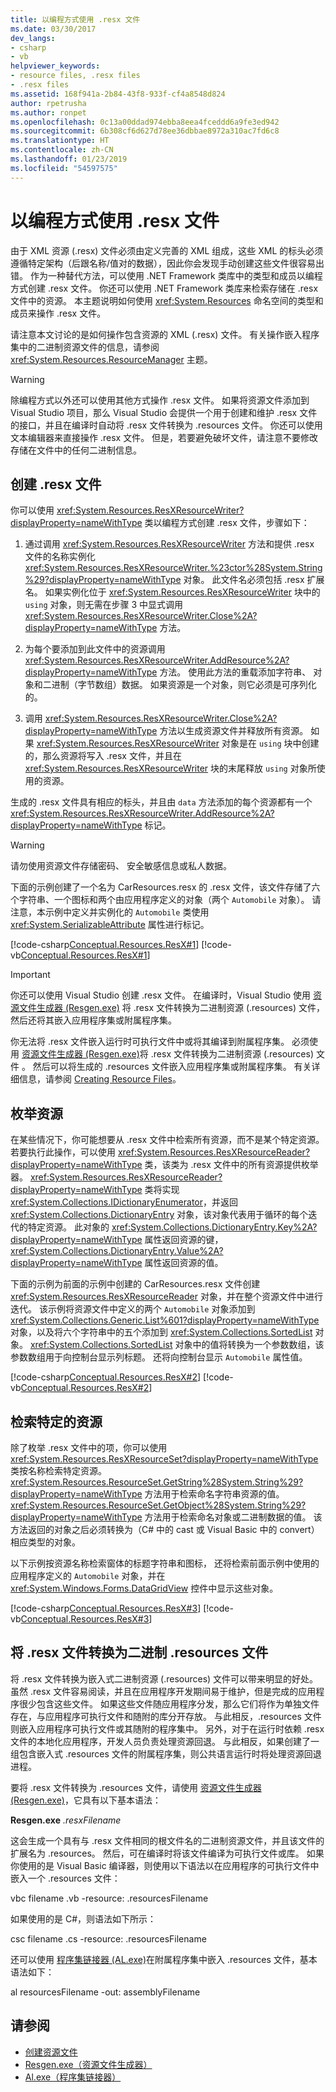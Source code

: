 ```yaml
---
title: 以编程方式使用 .resx 文件
ms.date: 03/30/2017
dev_langs:
- csharp
- vb
helpviewer_keywords:
- resource files, .resx files
- .resx files
ms.assetid: 168f941a-2b84-43f8-933f-cf4a8548d824
author: rpetrusha
ms.author: ronpet
ms.openlocfilehash: 0c13a00ddad974ebba8eea4fceddd6a9fe3ed942
ms.sourcegitcommit: 6b308cf6d627d78ee36dbbae8972a310ac7fd6c8
ms.translationtype: HT
ms.contentlocale: zh-CN
ms.lasthandoff: 01/23/2019
ms.locfileid: "54597575"
---
```

# <a name="working-with-resx-files-programmatically"></a>以编程方式使用 .resx 文件
由于 XML 资源 (.resx) 文件必须由定义完善的 XML 组成，这些 XML 的标头必须遵循特定架构（后跟名称/值对的数据），因此你会发现手动创建这些文件很容易出错。 作为一种替代方法，可以使用 .NET Framework 类库中的类型和成员以编程方式创建 .resx 文件。 你还可以使用 .NET Framework 类库来检索存储在 .resx 文件中的资源。 本主题说明如何使用 <xref:System.Resources> 命名空间的类型和成员来操作 .resx 文件。  
  
 请注意本文讨论的是如何操作包含资源的 XML (.resx) 文件。 有关操作嵌入程序集中的二进制资源文件的信息，请参阅 <xref:System.Resources.ResourceManager> 主题。  
  
> [!WARNING]
>  除编程方式以外还可以使用其他方式操作 .resx 文件。 如果将资源文件添加到 Visual Studio 项目，那么 Visual Studio 会提供一个用于创建和维护 .resx 文件的接口，并且在编译时自动将 .resx 文件转换为 .resources 文件。 你还可以使用文本编辑器来直接操作 .resx 文件。 但是，若要避免破坏文件，请注意不要修改存储在文件中的任何二进制信息。  
  
## <a name="creating-a-resx-file"></a>创建 .resx 文件  
 你可以使用 <xref:System.Resources.ResXResourceWriter?displayProperty=nameWithType> 类以编程方式创建 .resx 文件，步骤如下：  
  
1.  通过调用 <xref:System.Resources.ResXResourceWriter> 方法和提供 .resx 文件的名称实例化 <xref:System.Resources.ResXResourceWriter.%23ctor%28System.String%29?displayProperty=nameWithType> 对象。 此文件名必须包括 .resx 扩展名。 如果实例化位于 <xref:System.Resources.ResXResourceWriter> 块中的 `using` 对象，则无需在步骤 3 中显式调用 <xref:System.Resources.ResXResourceWriter.Close%2A?displayProperty=nameWithType> 方法。  
  
2.  为每个要添加到此文件中的资源调用 <xref:System.Resources.ResXResourceWriter.AddResource%2A?displayProperty=nameWithType> 方法。 使用此方法的重载添加字符串、 对象和二进制（字节数组）数据。 如果资源是一个对象，则它必须是可序列化的。  
  
3.  调用 <xref:System.Resources.ResXResourceWriter.Close%2A?displayProperty=nameWithType> 方法以生成资源文件并释放所有资源。 如果 <xref:System.Resources.ResXResourceWriter> 对象是在 `using` 块中创建的，那么资源将写入 .resx 文件，并且在 <xref:System.Resources.ResXResourceWriter> 块的末尾释放 `using` 对象所使用的资源。  
  
 生成的 .resx 文件具有相应的标头，并且由 `data` 方法添加的每个资源都有一个 <xref:System.Resources.ResXResourceWriter.AddResource%2A?displayProperty=nameWithType> 标记。  
  
> [!WARNING]
>  请勿使用资源文件存储密码、 安全敏感信息或私人数据。  
  
 下面的示例创建了一个名为 CarResources.resx 的 .resx 文件，该文件存储了六个字符串、一个图标和两个由应用程序定义的对象（两个 `Automobile` 对象）。 请注意，本示例中定义并实例化的 `Automobile` 类使用 <xref:System.SerializableAttribute> 属性进行标记。  
  
 [!code-csharp[Conceptual.Resources.ResX#1](../../../samples/snippets/csharp/VS_Snippets_CLR/conceptual.resources.resx/cs/create1.cs#1)]
 [!code-vb[Conceptual.Resources.ResX#1](../../../samples/snippets/visualbasic/VS_Snippets_CLR/conceptual.resources.resx/vb/create1.vb#1)]  
  
> [!IMPORTANT]
>  你还可以使用 Visual Studio 创建 .resx 文件。 在编译时，Visual Studio 使用 [资源文件生成器 (Resgen.exe)](../../../docs/framework/tools/resgen-exe-resource-file-generator.md) 将 .resx 文件转换为二进制资源 (.resources) 文件，然后还将其嵌入应用程序集或附属程序集。  
  
 你无法将 .resx 文件嵌入运行时可执行文件中或将其编译到附属程序集。 必须使用 [资源文件生成器 (Resgen.exe)](../../../docs/framework/tools/resgen-exe-resource-file-generator.md)将 .resx 文件转换为二进制资源 (.resources) 文件 。 然后可以将生成的 .resources 文件嵌入应用程序集或附属程序集。 有关详细信息，请参阅 [Creating Resource Files](../../../docs/framework/resources/creating-resource-files-for-desktop-apps.md)。  
  
## <a name="enumerating-resources"></a>枚举资源  
 在某些情况下，你可能想要从 .resx 文件中检索所有资源，而不是某个特定资源。 若要执行此操作，可以使用 <xref:System.Resources.ResXResourceReader?displayProperty=nameWithType> 类，该类为 .resx 文件中的所有资源提供枚举器。  <xref:System.Resources.ResXResourceReader?displayProperty=nameWithType> 类将实现 <xref:System.Collections.IDictionaryEnumerator>，并返回 <xref:System.Collections.DictionaryEntry> 对象，该对象代表用于循环的每个迭代的特定资源。 此对象的 <xref:System.Collections.DictionaryEntry.Key%2A?displayProperty=nameWithType> 属性返回资源的键， <xref:System.Collections.DictionaryEntry.Value%2A?displayProperty=nameWithType> 属性返回资源的值。  
  
 下面的示例为前面的示例中创建的 CarResources.resx 文件创建 <xref:System.Resources.ResXResourceReader> 对象，并在整个资源文件中进行迭代。 该示例将资源文件中定义的两个 `Automobile` 对象添加到 <xref:System.Collections.Generic.List%601?displayProperty=nameWithType> 对象，以及将六个字符串中的五个添加到 <xref:System.Collections.SortedList> 对象。 <xref:System.Collections.SortedList> 对象中的值将转换为一个参数数组，该参数数组用于向控制台显示列标题。 还将向控制台显示 `Automobile` 属性值。  
  
 [!code-csharp[Conceptual.Resources.ResX#2](../../../samples/snippets/csharp/VS_Snippets_CLR/conceptual.resources.resx/cs/enumerate1.cs#2)]
 [!code-vb[Conceptual.Resources.ResX#2](../../../samples/snippets/visualbasic/VS_Snippets_CLR/conceptual.resources.resx/vb/enumerate1.vb#2)]  
  
## <a name="retrieving-a-specific-resource"></a>检索特定的资源  
 除了枚举 .resx 文件中的项，你可以使用 <xref:System.Resources.ResXResourceSet?displayProperty=nameWithType> 类按名称检索特定资源。  <xref:System.Resources.ResourceSet.GetString%28System.String%29?displayProperty=nameWithType> 方法用于检索命名字符串资源的值。  <xref:System.Resources.ResourceSet.GetObject%28System.String%29?displayProperty=nameWithType> 方法用于检索命名对象或二进制数据的值。 该方法返回的对象之后必须转换为（C# 中的 cast 或 Visual Basic 中的 convert）相应类型的对象。  
  
 以下示例按资源名称检索窗体的标题字符串和图标， 还将检索前面示例中使用的应用程序定义的 `Automobile` 对象，并在 <xref:System.Windows.Forms.DataGridView> 控件中显示这些对象。  
  
 [!code-csharp[Conceptual.Resources.ResX#3](../../../samples/snippets/csharp/VS_Snippets_CLR/conceptual.resources.resx/cs/retrieve1.cs#3)]
 [!code-vb[Conceptual.Resources.ResX#3](../../../samples/snippets/visualbasic/VS_Snippets_CLR/conceptual.resources.resx/vb/retrieve1.vb#3)]  
  
## <a name="converting-resx-files-to-binary-resources-files"></a>将 .resx 文件转换为二进制 .resources 文件  
 将 .resx 文件转换为嵌入式二进制资源 (.resources) 文件可以带来明显的好处。 虽然 .resx 文件容易阅读，并且在应用程序开发期间易于维护，但是完成的应用程序很少包含这些文件。 如果这些文件随应用程序分发，那么它们将作为单独文件存在，与应用程序可执行文件和随附的库分开存放。 与此相反，.resources 文件则嵌入应用程序可执行文件或其随附的程序集中。 另外，对于在运行时依赖 .resx 文件的本地化应用程序，开发人员负责处理资源回退。 与此相反，如果创建了一组包含嵌入式 .resources 文件的附属程序集，则公共语言运行时将处理资源回退进程。  
  
 要将 .resx 文件转换为 .resources 文件，请使用 [资源文件生成器 (Resgen.exe)](../../../docs/framework/tools/resgen-exe-resource-file-generator.md)，它具有以下基本语法：  
  
 **Resgen.exe** *.resxFilename*  
  
 这会生成一个具有与 .resx 文件相同的根文件名的二进制资源文件，并且该文件的扩展名为 .resources。 然后，可在编译时将该文件编译为可执行文件或库。 如果你使用的是 Visual Basic 编译器，则使用以下语法以在应用程序的可执行文件中嵌入一个 .resources 文件：  
  
 vbc filename .vb -resource: .resourcesFilename  
  
 如果使用的是 C#，则语法如下所示：  
  
 csc filename .cs -resource: .resourcesFilename  
  
 还可以使用 [程序集链接器 (AL.exe)](../../../docs/framework/tools/al-exe-assembly-linker.md)在附属程序集中嵌入 .resources 文件，基本语法如下：  
  
 al resourcesFilename -out: assemblyFilename  
  
## <a name="see-also"></a>请参阅
- [创建资源文件](../../../docs/framework/resources/creating-resource-files-for-desktop-apps.md)
- [Resgen.exe（资源文件生成器）](../../../docs/framework/tools/resgen-exe-resource-file-generator.md)
- [Al.exe（程序集链接器）](../../../docs/framework/tools/al-exe-assembly-linker.md)
